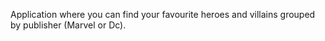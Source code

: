 Application where you can find your favourite heroes and villains grouped by publisher (Marvel or Dc).

